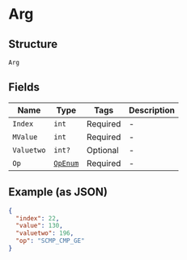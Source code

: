 
# Arg

## Structure

`Arg`

## Fields

| Name | Type | Tags | Description |
|  --- | --- | --- | --- |
| `Index` | `int` | Required | - |
| `MValue` | `int` | Required | - |
| `Valuetwo` | `int?` | Optional | - |
| `Op` | [`OpEnum`](../../doc/models/op-enum.md) | Required | - |

## Example (as JSON)

```json
{
  "index": 22,
  "value": 130,
  "valuetwo": 196,
  "op": "SCMP_CMP_GE"
}
```


